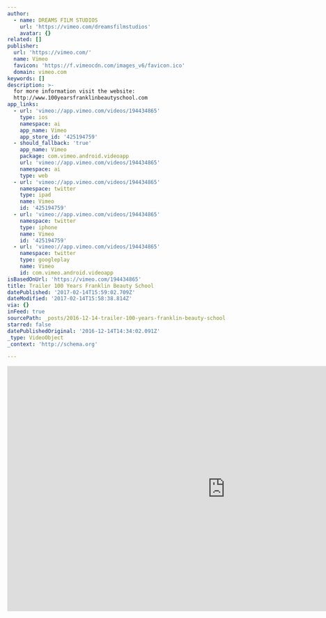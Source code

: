 ```yaml
---
author:
  - name: DREAMS FILM STUDIOS
    url: 'https://vimeo.com/dreamsfilmstudios'
    avatar: {}
related: []
publisher:
  url: 'https://vimeo.com/'
  name: Vimeo
  favicon: 'https://f.vimeocdn.com/images_v6/favicon.ico'
  domain: vimeo.com
keywords: []
description: >-
  for more information visit the website:
  http://www.100yearsfranklinbeautyschool.com
app_links:
  - url: 'vimeo://app.vimeo.com/videos/194434865'
    type: ios
    namespace: ai
    app_name: Vimeo
    app_store_id: '425194759'
  - should_fallback: 'true'
    app_name: Vimeo
    package: com.vimeo.android.videoapp
    url: 'vimeo://app.vimeo.com/videos/194434865'
    namespace: ai
    type: web
  - url: 'vimeo://app.vimeo.com/videos/194434865'
    namespace: twitter
    type: ipad
    name: Vimeo
    id: '425194759'
  - url: 'vimeo://app.vimeo.com/videos/194434865'
    namespace: twitter
    type: iphone
    name: Vimeo
    id: '425194759'
  - url: 'vimeo://app.vimeo.com/videos/194434865'
    namespace: twitter
    type: googleplay
    name: Vimeo
    id: com.vimeo.android.videoapp
isBasedOnUrl: 'https://vimeo.com/194434865'
title: Trailer 100 Years Franklin Beauty School
datePublished: '2017-02-14T15:59:02.709Z'
dateModified: '2017-02-14T15:58:38.814Z'
via: {}
inFeed: true
sourcePath: _posts/2016-12-14-trailer-100-years-franklin-beauty-school.md
starred: false
datePublishedOriginal: '2016-12-14T14:34:02.091Z'
_type: VideoObject
_context: 'http://schema.org'

---
```

<iframe src="https://cdn.embedly.com/widgets/media.html?src=https%3A%2F%2Fplayer.vimeo.com%2Fvideo%2F194434865&amp;url=https%3A%2F%2Fvimeo.com%2F194434865&amp;image=https%3A%2F%2Fi.vimeocdn.com%2Fvideo%2F606395030_1280.jpg&amp;key=b7d04c9b404c499eba89ee7072e1c4f7&amp;type=text%2Fhtml&amp;schema=vimeo" width="1000" height="563" scrolling="no" frameborder="0" allowfullscreen="" style=""></iframe>